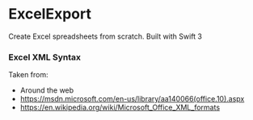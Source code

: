 # ExcelExport

Create Excel spreadsheets from scratch. Built with Swift 3


### Excel XML Syntax
Taken from:
- Around the web
- https://msdn.microsoft.com/en-us/library/aa140066(office.10).aspx
- https://en.wikipedia.org/wiki/Microsoft_Office_XML_formats

